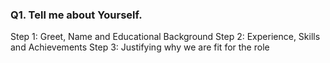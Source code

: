 
### **Q1. Tell me about Yourself**.

Step 1: Greet, Name and Educational Background
Step 2: Experience, Skills and Achievements
Step 3: Justifying why we are fit for the role